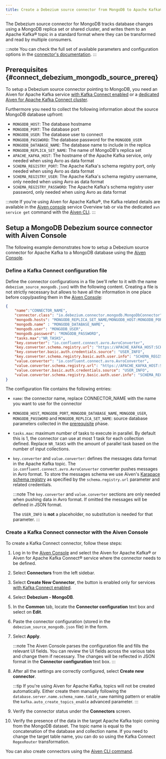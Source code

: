 ```yaml
---
title: Create a Debezium source connector from MongoDB to Apache Kafka®
---
```


The Debezium source connector for MongoDB tracks database changes using
a MongoDB replica set or shared cluster, and writes them to an Apache
Kafka® topic in a standard format where they can be transformed and read
by multiple consumers.

:::note
You can check the full set of available parameters and configuration
options in the [connector\'s
documentation](https://debezium.io/docs/connectors/mongodb/).
:::

## Prerequisites {#connect_debezium_mongodb_source_prereq}

To setup a Debezium source connector pointing to MongoDB, you need an
Aiven for Apache Kafka service
[with Kafka Connect enabled](enable-connect) or a
[dedicated Aiven for Apache Kafka Connect cluster](/docs/products/kafka/kafka-connect/get-started#apache_kafka_connect_dedicated_cluster).

Furthermore you need to collect the following information about the
source MongoDB database upfront:

-   `MONGODB_HOST`: The database hostname
-   `MONGODB_PORT`: The database port
-   `MONGODB_USER`: The database user to connect
-   `MONGODB_PASSWORD`: The database password for the `MONGODB_USER`
-   `MONGODB_DATABASE_NAME`: The database name to include in the replica
-   `MONGODB_REPLICA_SET_NAME`: The name of MongoDB\'s replica set
-   `APACHE_KAFKA_HOST`: The hostname of the Apache Kafka service, only
    needed when using Avro as data format
-   `SCHEMA_REGISTRY_PORT`: The Apache Kafka\'s schema registry port,
    only needed when using Avro as data format
-   `SCHEMA_REGISTRY_USER`: The Apache Kafka\'s schema registry
    username, only needed when using Avro as data format
-   `SCHEMA_REGISTRY_PASSWORD`: The Apache Kafka\'s schema registry user
    password, only needed when using Avro as data format

:::note
If you\'re using Aiven for Apache Kafka®, the Kafka related details are
available in the [Aiven console](https://console.aiven.io/) service
Overview tab or via the dedicated `avn service get` command with the
[Aiven CLI](/docs/tools/cli/service#avn_service_get).
:::

## Setup a MongoDB Debezium source connector with Aiven Console

The following example demonstrates how to setup a Debezium source
connector for Apache Kafka to a MongoDB database using the [Aiven
Console](https://console.aiven.io/).

### Define a Kafka Connect configuration file

Define the connector configurations in a file (we\'ll refer to it with
the name `debezium_source_mongodb.json`) with the following content.
Creating a file is not strictly necessary but allows to have all the
information in one place before copy/pasting them in the [Aiven
Console](https://console.aiven.io/):

``` json
{
    "name":"CONNECTOR_NAME",
    "connector.class": "io.debezium.connector.mongodb.MongoDbConnector",
    "mongodb.hosts": "MONGODB_REPLICA_SET_NAME/MONGODB_HOST:MONGODB_PORT",
    "mongodb.name" : "MONGODB_DATABASE_NAME",
    "mongodb.user": "MONGODB_USER",
    "mongodb.password": "MONGODB_PASSWORD",
    "tasks.max":"NR_TASKS",
    "key.converter": "io.confluent.connect.avro.AvroConverter",
    "key.converter.schema.registry.url": "https://APACHE_KAFKA_HOST:SCHEMA_REGISTRY_PORT",
    "key.converter.basic.auth.credentials.source": "USER_INFO",
    "key.converter.schema.registry.basic.auth.user.info": "SCHEMA_REGISTRY_USER:SCHEMA_REGISTRY_PASSWORD",
    "value.converter": "io.confluent.connect.avro.AvroConverter",
    "value.converter.schema.registry.url": "https://APACHE_KAFKA_HOST:SCHEMA_REGISTRY_PORT",
    "value.converter.basic.auth.credentials.source": "USER_INFO",
    "value.converter.schema.registry.basic.auth.user.info": "SCHEMA_REGISTRY_USER:SCHEMA_REGISTRY_PASSWORD"
}
```

The configuration file contains the following entries:

-   `name`: the connector name, replace CONNECTOR_NAME with the name you
    want to use for the connector

-   `MONGODB_HOST`, `MONGODB_PORT`, `MONGODB_DATABASE_NAME`,
    `MONGODB_USER`, `MONGODB_PASSWORD` and `MONGODB_REPLICA_SET_NAME`:
    source database parameters collected in the
    [prerequisite](/docs/products/kafka/kafka-connect/howto/debezium-source-connector-mongodb#connect_debezium_mongodb_source_prereq) phase.

-   `tasks.max`: maximum number of tasks to execute in parallel. By
    default this is 1, the connector can use at most 1 task for each
    collection defined. Replace `NR_TASKS` with the amount of parallel
    task based on the number of input collections.

-   `key.converter` and `value.converter`: defines the messages data
    format in the Apache Kafka topic. The
    `io.confluent.connect.avro.AvroConverter` converter pushes messages
    in Avro format. To store the messages schema we use Aiven\'s
    [Karapace schema registry](https://github.com/aiven/karapace) as
    specified by the `schema.registry.url` parameter and related
    credentials.

    :::note
    The `key.converter` and `value.converter` sections are only needed
    when pushing data in Avro format. If omitted the messages will be
    defined in JSON format.

    The `USER_INFO` is **not** a placeholder, no substitution is needed
    for that parameter.
    :::

### Create a Kafka Connect connector with the Aiven Console

To create a Kafka Connect connector, follow these steps:

1.  Log in to the [Aiven Console](https://console.aiven.io/) and select
    the Aiven for Apache Kafka® or Aiven for Apache Kafka Connect®
    service where the connector needs to be defined.

2.  Select **Connectors** from the left sidebar.

3.  Select **Create New Connector**, the button is enabled only for
    services
    [with Kafka Connect enabled](enable-connect).

4.  Select **Debezium - MongoDB**.

5.  In the **Common** tab, locate the **Connector configuration** text
    box and select on **Edit**.

6.  Paste the connector configuration (stored in the
    `debezium_source_mongodb.json` file) in the form.

7.  Select **Apply**.

    :::note
    The Aiven Console parses the configuration file and fills the
    relevant UI fields. You can review the UI fields across the various
    tabs and change them if necessary. The changes will be reflected in
    JSON format in the **Connector configuration** text box.
    :::

8.  After all the settings are correctly configured, select **Create new
    connector**.

    :::tip
    If you\'re using Aiven for Apache Kafka, topics will not be created
    automatically. Either create them manually following the
    `database.server.name.schema_name.table_name` naming pattern or
    enable the `kafka.auto_create_topics_enable` advanced parameter.
    :::

9.  Verify the connector status under the **Connectors** screen.

10. Verify the presence of the data in the target Apache Kafka topic
    coming from the MongoDB dataset. The topic name is equal to the
    concatenation of the database and collection name. If you need to
    change the target table name, you can do so using the Kafka Connect
    `RegexRouter` transformation.

You can also create connectors using the
[Aiven CLI command](/docs/tools/cli/service/connector#avn_service_connector_create).
